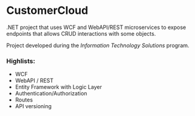 # CustomerCloud
.NET project that uses WCF and WebAPI/REST microservices to expose endpoints that allows CRUD interactions with some objects.

Project developed during the *Information Technology Solutions* program.

### Highlists:
- WCF
- WebAPI / REST
- Entity Framework with Logic Layer
- Authentication/Authorization
- Routes
- API versioning

